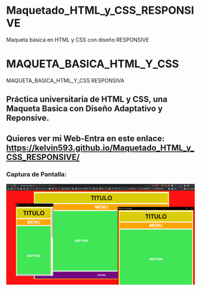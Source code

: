 # Maquetado_HTML_y_CSS_RESPONSIVE
Maqueta básica en HTML y CSS con diseño RESPONSIVE

# MAQUETA_BASICA_HTML_Y_CSS
MAQUETA_BASICA_HTML_Y_CSS RESPONSIVA
## Práctica universitaria de HTML y CSS, una Maqueta Basica con Diseño Adaptativo y Reponsive.

## Quieres ver mi Web-Entra en este enlace: https://kelvin593.github.io/Maquetado_HTML_y_CSS_RESPONSIVE/

### Captura de Pantalla:

![](imagen/miweb.png)
